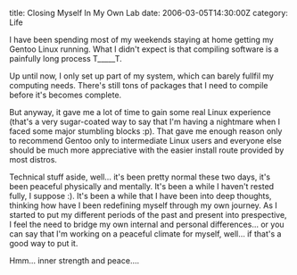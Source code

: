 title: Closing Myself In My Own Lab
date: 2006-03-05T14:30:00Z
category: Life

I have been spending most of my weekends staying at home getting my Gentoo Linux running. What I didn't expect is that compiling software is a painfully long process T\_\_\_\_\_T.

Up until now, I only set up part of my system, which can barely fullfil my computing needs. There's still tons of packages that I need to compile before it's becomes complete.

But anyway, it gave me a lot of time to gain some real Linux experience (that's a very sugar-coated way to say that I'm having a nightmare when I faced some major stumbling blocks :p). That gave me enough reason only to recommend Gentoo only to intermediate Linux users and everyone else should be much more appreciative with the easier install route provided by most distros.

Technical stuff aside, well… it's been pretty normal these two days, it's been peaceful physically and mentally. It's been a while I haven't rested fully, I suppose :). It's been a while that I have been into deep thoughts, thinking how have I been redefining myself through my own journey. As I started to put my different periods of the past and present into prespective, I feel the need to bridge my own internal and personal differences… or you can say that I'm working on a peaceful climate for myself, well… if that's a good way to put it.

Hmm… inner strength and peace….
